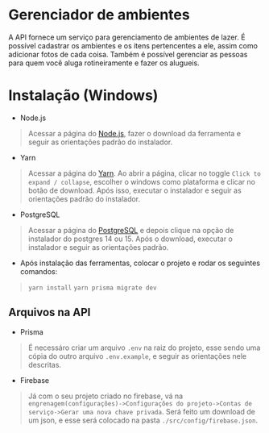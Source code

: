 # Gerenciador de ambientes
A API fornece um serviço para gerenciamento de ambientes de lazer. É possível cadastrar os ambientes e os itens pertencentes a ele, assim como adicionar fotos de cada coisa. Também é possível gerenciar as pessoas para quem você aluga rotineiramente e fazer os alugueis.

# Instalação (Windows)
+ Node.js
> Acessar a página do [Node.js](https://nodejs.org/pt-br), fazer o download da ferramenta e seguir as orientações padrão do instalador.
+ Yarn
>  Acessar a página do [Yarn](https://classic.yarnpkg.com/en/docs/install#windows-stable). Ao abrir a página, clicar no toggle `Click to expand / collapse`, escolher o windows como plataforma e clicar no botão de download. Após isso, executar o instalador e seguir as orientações padrão do instalador.
+ PostgreSQL
> Acessar a página do [PostgreSQL](https://www.enterprisedb.com/downloads/postgres-postgresql-downloads) e depois clique na opção de instalador do postgres 14 ou 15. Após o download, executar o instalador e seguir as orientações padrão.
+ Após instalação das ferramentas, colocar o projeto e rodar os seguintes comandos:
> `yarn install`
> `yarn prisma migrate dev`
## Arquivos na API
+ Prisma
> É necessáro criar um arquivo `.env` na raiz do projeto, esse sendo uma cópia do outro arquivo `.env.example`, e seguir as orientações nele descritas.
+ Firebase
> Já com o seu projeto criado no firebase, vá na `engrenagem(configurações)->Configurações do projeto->Contas de serviço->Gerar uma nova chave privada`. Será feito um download de um json, e esse será colocado na pasta `./src/config/firebase.json`.
